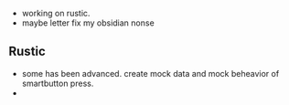 - working on rustic.
- maybe letter fix my obsidian nonse
## Rustic
- some has been advanced. create mock data and mock beheavior of smartbutton press. 
- 